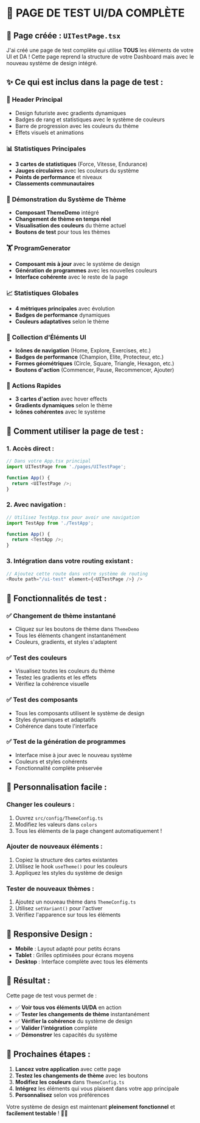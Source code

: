 # 🎨 PAGE DE TEST UI/DA COMPLÈTE

## 🚀 Page créée : `UITestPage.tsx`

J'ai créé une page de test complète qui utilise **TOUS** les éléments de votre UI et DA ! Cette page reprend la structure de votre Dashboard mais avec le nouveau système de design intégré.

## ✨ Ce qui est inclus dans la page de test :

### 🎯 **Header Principal**
- Design futuriste avec gradients dynamiques
- Badges de rang et statistiques avec le système de couleurs
- Barre de progression avec les couleurs du thème
- Effets visuels et animations

### 📊 **Statistiques Principales**
- **3 cartes de statistiques** (Force, Vitesse, Endurance)
- **Jauges circulaires** avec les couleurs du système
- **Points de performance** et niveaux
- **Classements communautaires**

### 🌈 **Démonstration du Système de Thème**
- **Composant ThemeDemo** intégré
- **Changement de thème en temps réel**
- **Visualisation des couleurs** du thème actuel
- **Boutons de test** pour tous les thèmes

### 🏋️ **ProgramGenerator**
- **Composant mis à jour** avec le système de design
- **Génération de programmes** avec les nouvelles couleurs
- **Interface cohérente** avec le reste de la page

### 📈 **Statistiques Globales**
- **4 métriques principales** avec évolution
- **Badges de performance** dynamiques
- **Couleurs adaptatives** selon le thème

### 🎨 **Collection d'Éléments UI**
- **Icônes de navigation** (Home, Explore, Exercises, etc.)
- **Badges de performance** (Champion, Elite, Protecteur, etc.)
- **Formes géométriques** (Circle, Square, Triangle, Hexagon, etc.)
- **Boutons d'action** (Commencer, Pause, Recommencer, Ajouter)

### 🚀 **Actions Rapides**
- **3 cartes d'action** avec hover effects
- **Gradients dynamiques** selon le thème
- **Icônes cohérentes** avec le système

## 🎯 **Comment utiliser la page de test :**

### **1. Accès direct :**
```typescript
// Dans votre App.tsx principal
import UITestPage from './pages/UITestPage';

function App() {
  return <UITestPage />;
}
```

### **2. Avec navigation :**
```typescript
// Utilisez TestApp.tsx pour avoir une navigation
import TestApp from './TestApp';

function App() {
  return <TestApp />;
}
```

### **3. Intégration dans votre routing existant :**
```typescript
// Ajoutez cette route dans votre système de routing
<Route path="/ui-test" element={<UITestPage />} />
```

## 🎨 **Fonctionnalités de test :**

### **✅ Changement de thème instantané**
- Cliquez sur les boutons de thème dans `ThemeDemo`
- Tous les éléments changent instantanément
- Couleurs, gradients, et styles s'adaptent

### **✅ Test des couleurs**
- Visualisez toutes les couleurs du thème
- Testez les gradients et les effets
- Vérifiez la cohérence visuelle

### **✅ Test des composants**
- Tous les composants utilisent le système de design
- Styles dynamiques et adaptatifs
- Cohérence dans toute l'interface

### **✅ Test de la génération de programmes**
- Interface mise à jour avec le nouveau système
- Couleurs et styles cohérents
- Fonctionnalité complète préservée

## 🔧 **Personnalisation facile :**

### **Changer les couleurs :**
1. Ouvrez `src/config/ThemeConfig.ts`
2. Modifiez les valeurs dans `colors`
3. Tous les éléments de la page changent automatiquement !

### **Ajouter de nouveaux éléments :**
1. Copiez la structure des cartes existantes
2. Utilisez le hook `useTheme()` pour les couleurs
3. Appliquez les styles du système de design

### **Tester de nouveaux thèmes :**
1. Ajoutez un nouveau thème dans `ThemeConfig.ts`
2. Utilisez `setVariant()` pour l'activer
3. Vérifiez l'apparence sur tous les éléments

## 📱 **Responsive Design :**
- **Mobile** : Layout adapté pour petits écrans
- **Tablet** : Grilles optimisées pour écrans moyens
- **Desktop** : Interface complète avec tous les éléments

## 🎉 **Résultat :**
Cette page de test vous permet de :
- ✅ **Voir tous vos éléments UI/DA** en action
- ✅ **Tester les changements de thème** instantanément
- ✅ **Vérifier la cohérence** du système de design
- ✅ **Valider l'intégration** complète
- ✅ **Démonstrer** les capacités du système

## 🚀 **Prochaines étapes :**
1. **Lancez votre application** avec cette page
2. **Testez les changements de thème** avec les boutons
3. **Modifiez les couleurs** dans `ThemeConfig.ts`
4. **Intégrez** les éléments qui vous plaisent dans votre app principale
5. **Personnalisez** selon vos préférences

Votre système de design est maintenant **pleinement fonctionnel** et **facilement testable** ! 🎨✨
